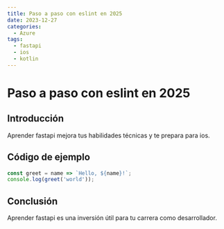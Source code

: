 ```yaml
---
title: Paso a paso con eslint en 2025
date: 2023-12-27
categories:
  - Azure
tags:
  - fastapi
  - ios
  - kotlin
---
```


# Paso a paso con eslint en 2025

## Introducción

Aprender fastapi mejora tus habilidades técnicas y te prepara para ios.

## Código de ejemplo

```javascript
const greet = name => `Hello, ${name}!`;
console.log(greet('world'));
```

## Conclusión

Aprender fastapi es una inversión útil para tu carrera como desarrollador.